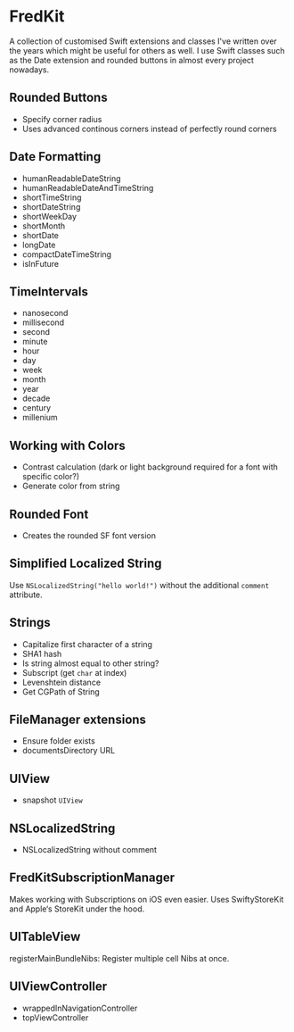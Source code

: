# FredKit

A collection of customised Swift extensions and classes I've written over the years which might be useful for others as well. I use Swift classes such as the Date extension and rounded buttons in almost every project nowadays.

## Rounded Buttons
- Specify corner radius
- Uses advanced continous corners instead of perfectly round corners

## Date Formatting
- humanReadableDateString
- humanReadableDateAndTimeString
- shortTimeString
- shortDateString
- shortWeekDay
- shortMonth
- shortDate
- longDate
- compactDateTimeString
- isInFuture

## TimeIntervals
- nanosecond
- millisecond
- second
- minute
- hour
- day
- week
- month
- year
- decade
- century
- millenium

## Working with Colors
- Contrast calculation (dark or light background required for a font with specific color?)
- Generate color from string

## Rounded Font
- Creates the rounded SF font version

## Simplified Localized String
Use `NSLocalizedString("hello world!")` without the additional `comment` attribute.

## Strings
- Capitalize first character of a string
- SHA1 hash
- Is string almost equal to other string?
- Subscript (get `char` at index)
- Levenshtein distance
- Get CGPath of String

## FileManager extensions
- Ensure folder exists
- documentsDirectory URL

## UIView
- snapshot `UIView`


## NSLocalizedString
- NSLocalizedString without comment


## FredKitSubscriptionManager
Makes working with Subscriptions on iOS even easier. Uses SwiftyStoreKit and Apple‘s StoreKit under the hood.

## UITableView
registerMainBundleNibs: Register multiple cell Nibs at once.

## UIViewController
- wrappedInNavigationController
- topViewController
